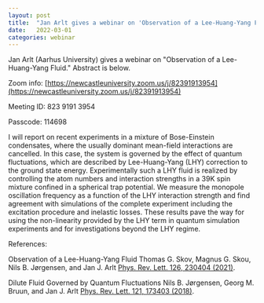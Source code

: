 ```yaml
---
layout: post
title:  "Jan Arlt gives a webinar on 'Observation of a Lee-Huang-Yang Fluid' at 4pm UK time"
date:   2022-03-01
categories: webinar
---
```

Jan Arlt (Aarhus University) gives a webinar on "Observation of a Lee-Huang-Yang Fluid." Abstract is below.

Zoom info:
[https://newcastleuniversity.zoom.us/j/82391913954](https://newcastleuniversity.zoom.us/j/82391913954)
 
Meeting ID: 823 9191 3954

Passcode: 114698

I will report on recent experiments in a mixture of Bose-Einstein condensates, where the usually dominant mean-field interactions are cancelled. In this case, the system is governed by the effect of quantum fluctuations, which are described by Lee-Huang-Yang (LHY) correction to the ground state energy.
Experimentally such a LHY fluid is realized by controlling the atom numbers and interaction strengths in a 39K spin mixture confined in a spherical trap potential. We measure the monopole oscillation frequency as a function of the LHY interaction strength and find agreement with simulations of the complete experiment including the excitation procedure and inelastic losses. These results pave the way for using the non-linearity provided by the LHY term in quantum simulation experiments and for investigations beyond the LHY regime.
 
References:

Observation of a Lee-Huang-Yang Fluid
Thomas G. Skov, Magnus G. Skou, Nils B. Jørgensen, and Jan J. Arlt
[Phys. Rev. Lett. 126, 230404 (2021)](https://doi.org/10.1103/PhysRevLett.126.230404).
 
Dilute Fluid Governed by Quantum Fluctuations
Nils B. Jørgensen, Georg M. Bruun, and Jan J. Arlt
[Phys. Rev. Lett. 121, 173403 (2018)](https://doi.org/10.1103/PhysRevLett.121.173403).
